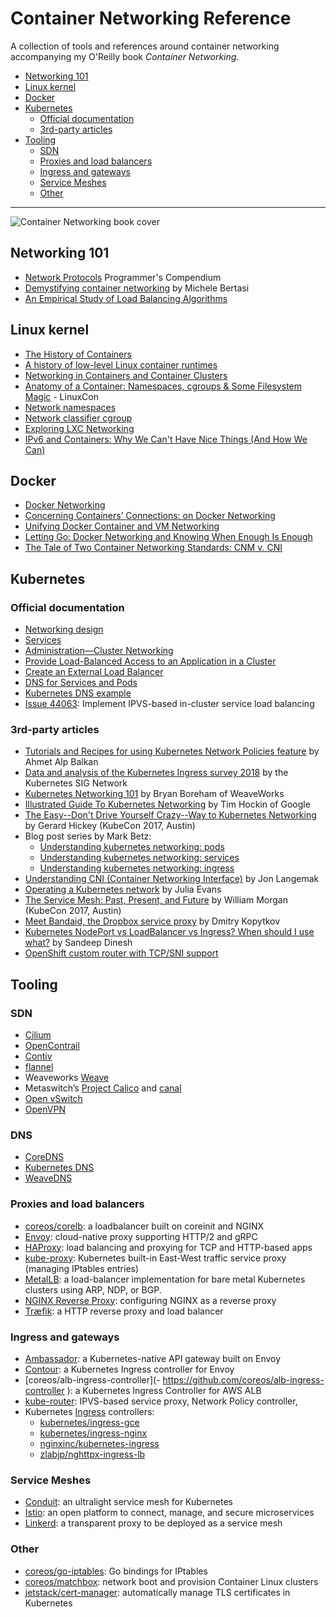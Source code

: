 # Container Networking Reference

A collection of tools and references around container networking accompanying my O'Reilly book _Container Networking_.

- [Networking 101](#networking-101)
- [Linux kernel](#linux-kernel)
- [Docker](#docker)
- [Kubernetes](#kubernetes)
  - [Official documentation](#official-documentation)
  - [3rd-party articles](#3rd-party-articles)
- [Tooling](#tooling)
  - [SDN](#sdn)
  - [Proxies and load balancers](#proxies-and-load-balancers)
  - [Ingress and gateways](#ingress-and-gateways)
  - [Service Meshes](#service-meshes)
  - [Other](#other)

---

![Container Networking book cover](img/cn-book.png)

## Networking 101

- [Network Protocols](https://www.destroyallsoftware.com/compendium/network-protocols?share_key=97d3ba4c24d21147) Programmer's Compendium
- [Demystifying container networking](http://blog.mbrt.it/2017-10-01-demystifying-container-networking/) by Michele Bertasi
- [An Empirical Study of Load Balancing Algorithms](http://liblb.com/learn.html)

## Linux kernel

- [The History of Containers](http://red.ht/1mCDpJU)
- [A history of low-level Linux container runtimes](https://opensource.com/article/18/1/history-low-level-container-runtimes)
- [Networking in Containers and Container Clusters](http://wiki.iptables.org/pablo/netdev0.1/papers/Networking-in-Containers-and-Container-Clusters.pdf)
- [Anatomy of a Container: Namespaces, cgroups & Some Filesystem Magic](http://bit.ly/1SAn4RU) - LinuxCon
- [Network namespaces](https://lwn.net/Articles/219794/)
- [Network classifier cgroup](https://www.kernel.org/doc/Documentation/cgroup-v1/net_cls.txt)
- [Exploring LXC Networking](http://bit.ly/1kMA2hE)
- [IPv6 and Containers: Why We Can't Have Nice Things (And How We Can)](https://www.youtube.com/watch?v=eF50OxZ5u4o)

## Docker

- [Docker Networking](http://bit.ly/1JXWf2R)
- [Concerning Containers’ Connections: on Docker Networking](http://bit.ly/1JXWfjl)
- [Unifying Docker Container and VM Networking](http://bit.ly/1JuCDs5)
- [Letting Go: Docker Networking and Knowing When Enough Is Enough](http://bit.ly/1TEXFVr)
- [The Tale of Two Container Networking Standards: CNM v. CNI](http://www.nuagenetworks.net/blog/container-networking-standards/)

## Kubernetes 

### Official documentation

- [Networking design](https://github.com/kubernetes/community/blob/master/contributors/design-proposals/network/networking.md)
- [Services](https://kubernetes.io/docs/concepts/services-networking/service/)
- [Administration—Cluster Networking](https://kubernetes.io/docs/concepts/cluster-administration/networking/)
- [Provide Load-Balanced Access to an Application in a Cluster](https://kubernetes.io/docs/tasks/access-application-cluster/load-balance-access-application-cluster/)
- [Create an External Load Balancer](https://kubernetes.io/docs/tasks/access-application-cluster/create-external-load-balancer/)
- [DNS for Services and Pods](https://kubernetes.io/docs/concepts/services-networking/dns-pod-service/)
- [Kubernetes DNS example](https://github.com/kubernetes/examples/blob/master/staging/cluster-dns/README.md)
- [Issue 44063](https://github.com/kubernetes/kubernetes/issues/44063): Implement IPVS-based in-cluster service load balancing

### 3rd-party articles

- [Tutorials and Recipes for using Kubernetes Network Policies feature](https://github.com/ahmetb/kubernetes-network-policy-recipes) by Ahmet Alp Balkan
- [Data and analysis of the Kubernetes Ingress survey 2018](https://github.com/bowei/k8s-ingress-survey-2018) by the Kubernetes SIG Network
- [Kubernetes Networking 101](https://www.slideshare.net/weaveworks/kubernetes-networking-78049891) by Bryan Boreham of WeaveWorks
- [Illustrated Guide To Kubernetes Networking](https://speakerdeck.com/thockin/illustrated-guide-to-kubernetes-networking) by Tim Hockin of Google
- [The Easy--Don't Drive Yourself Crazy--Way to Kubernetes Networking](https://www.youtube.com/watch?v=H5Zl_kDOwBU) by Gerard Hickey (KubeCon 2017, Austin) 
- Blog post series by Mark Betz:
  - [Understanding kubernetes networking: pods](https://medium.com/google-cloud/understanding-kubernetes-networking-pods-7117dd28727)
  - [Understanding kubernetes networking: services](https://medium.com/google-cloud/understanding-kubernetes-networking-services-f0cb48e4cc82)
  - [Understanding kubernetes networking: ingress](https://medium.com/google-cloud/understanding-kubernetes-networking-ingress-1bc341c84078)
- [Understanding CNI (Container Networking Interface)](http://www.dasblinkenlichten.com/understanding-cni-container-networking-interface/) by Jon Langemak
- [Operating a Kubernetes network](https://jvns.ca/blog/2017/10/10/operating-a-kubernetes-network/) by Julia Evans
- [The Service Mesh: Past, Present, and Future](https://www.youtube.com/watch?v=2trOvMUuLkk) by William Morgan (KubeCon 2017, Austin)
- [Meet Bandaid, the Dropbox service proxy](https://blogs.dropbox.com/tech/2018/03/meet-bandaid-the-dropbox-service-proxy/) by Dmitry Kopytkov
- [Kubernetes NodePort vs LoadBalancer vs Ingress? When should I use what?](https://medium.com/google-cloud/kubernetes-nodeport-vs-loadbalancer-vs-ingress-when-should-i-use-what-922f010849e0) by Sandeep Dinesh
- [OpenShift custom router with TCP/SNI support](https://blog.zhaw.ch/icclab/openshift-custom-router-with-tcpsni-support/)

## Tooling

### SDN

- [Cilium](https://github.com/cilium/cilium)
- [OpenContrail](http://www.opencontrail.org/)
- [Contiv](http://contiv.github.io/)
- [flannel](https://coreos.com/flannel/docs/latest/)
- Weaveworks [Weave](http://weave.works/)
- Metaswitch’s [Project Calico](http://www.projectcalico.org/) and [canal](https://github.com/projectcalico/canal)
- [Open vSwitch](http://openvswitch.org/) 
- [OpenVPN](https://openvpn.net/)

### DNS

- [CoreDNS](https://coredns.io/)
- [Kubernetes DNS](https://github.com/kubernetes/dns)
- [WeaveDNS](https://www.weave.works/docs/net/latest/tasks/weavedns/weavedns/)

### Proxies and load balancers

- [coreos/corelb](https://github.com/coreos/corelb): a loadbalancer built on coreinit and NGINX
- [Envoy](https://www.envoyproxy.io/): cloud-native proxy supporting HTTP/2 and gRPC
- [HAProxy](http://www.haproxy.org/): load balancing and proxying for TCP and HTTP-based apps
- [kube-proxy](https://kubernetes.io/docs/reference/generated/kube-proxy/): Kubernetes built-in East-West traffic service proxy (managing IPtables entries)
- [MetalLB](https://metallb.universe.tf/): a load-balancer implementation for bare metal Kubernetes clusters using ARP, NDP, or BGP.
- [NGINX Reverse Proxy](https://docs.nginx.com/nginx/admin-guide/web-server/reverse-proxy/): configuring NGINX as a reverse proxy
- [Træfik](https://traefik.io/): a HTTP reverse proxy and load balancer

### Ingress and gateways

- [Ambassador](https://www.getambassador.io/): a Kubernetes-native API gateway built on Envoy
- [Contour](https://github.com/heptio/contour): a Kubernetes Ingress controller for Envoy
- [coreos/alb-ingress-controller](- https://github.com/coreos/alb-ingress-controller
): a Kubernetes Ingress Controller for AWS ALB 
- [kube-router](https://www.kube-router.io/): IPVS-based service proxy, Network Policy  controller, 
- Kubernetes [Ingress](https://kubernetes.io/docs/concepts/services-networking/ingress/) controllers:
  - [kubernetes/ingress-gce](https://github.com/kubernetes/ingress-gce/)
  - [kubernetes/ingress-nginx](https://github.com/kubernetes/ingress-nginx)
  - [nginxinc/kubernetes-ingress](https://github.com/nginxinc/kubernetes-ingress)
  - [zlabjp/nghttpx-ingress-lb](https://github.com/zlabjp/nghttpx-ingress-lb)

### Service Meshes

- [Conduit](https://conduit.io/): an ultralight service mesh for Kubernetes
- [Istio](https://istio.io/): an open platform to connect, manage, and secure microservices
- [Linkerd](https://linkerd.io/): a transparent proxy to be deployed as a service mesh


### Other

- [coreos/go-iptables](https://github.com/coreos/go-iptables): Go bindings for IPtables
- [coreos/matchbox](https://github.com/coreos/matchbox): network boot and provision Container Linux clusters
- [jetstack/cert-manager](https://github.com/jetstack/cert-manager/): automatically manage TLS certificates in Kubernetes
